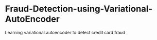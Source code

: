 # Fraud-Detection-using-Variational-AutoEncoder
Learning variational autoencoder to detect credit card fraud
